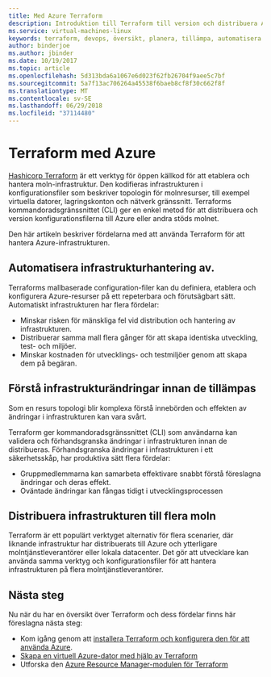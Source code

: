 ```yaml
---
title: Med Azure Terraform
description: Introduktion till Terraform till version och distribuera Azure-infrastrukturen.
ms.service: virtual-machines-linux
keywords: terraform, devops, översikt, planera, tillämpa, automatisera
author: binderjoe
ms.author: jbinder
ms.date: 10/19/2017
ms.topic: article
ms.openlocfilehash: 5d313bda6a1067e6d023f62fb26704f9aee5c7bf
ms.sourcegitcommit: 5a7f13ac706264a45538f6baeb8cf8f30c662f8f
ms.translationtype: MT
ms.contentlocale: sv-SE
ms.lasthandoff: 06/29/2018
ms.locfileid: "37114480"
---
```

# <a name="terraform-with-azure"></a>Terraform med Azure

[Hashicorp Terraform](https://www.terraform.io/) är ett verktyg för öppen källkod för att etablera och hantera moln-infrastruktur. Den kodifieras infrastrukturen i konfigurationsfiler som beskriver topologin för molnresurser, till exempel virtuella datorer, lagringskonton och nätverk gränssnitt. Terraforms kommandoradsgränssnittet (CLI) ger en enkel metod för att distribuera och version konfigurationsfilerna till Azure eller andra stöds molnet.

Den här artikeln beskriver fördelarna med att använda Terraform för att hantera Azure-infrastrukturen.

## <a name="automate-infrastructure-management"></a>Automatisera infrastrukturhantering av.

Terraforms mallbaserade configuration-filer kan du definiera, etablera och konfigurera Azure-resurser på ett repeterbara och förutsägbart sätt. Automatiskt infrastrukturen har flera fördelar:

- Minskar risken för mänskliga fel vid distribution och hantering av infrastrukturen.
- Distribuerar samma mall flera gånger för att skapa identiska utveckling, test- och miljöer.
- Minskar kostnaden för utvecklings- och testmiljöer genom att skapa dem på begäran.

## <a name="understand-infrastructure-changes-before-they-are-applied"></a>Förstå infrastrukturändringar innan de tillämpas 

Som en resurs topologi blir komplexa förstå innebörden och effekten av ändringar i infrastrukturen kan vara svårt.

Terraform ger kommandoradsgränssnittet (CLI) som användarna kan validera och förhandsgranska ändringar i infrastrukturen innan de distribueras. Förhandsgranska ändringar i infrastrukturen i ett säkerhetsskåp, har produktiva sätt flera fördelar:
- Gruppmedlemmarna kan samarbeta effektivare snabbt förstå föreslagna ändringar och deras effekt.
- Oväntade ändringar kan fångas tidigt i utvecklingsprocessen


## <a name="deploy-infrastructure-to-multiple-clouds"></a>Distribuera infrastrukturen till flera moln

Terraform är ett populärt verktyget alternativ för flera scenarier, där liknande infrastruktur har distribuerats till Azure och ytterligare molntjänstleverantörer eller lokala datacenter. Det gör att utvecklare kan använda samma verktyg och konfigurationsfiler för att hantera infrastrukturen på flera molntjänstleverantörer.

## <a name="next-steps"></a>Nästa steg

Nu när du har en översikt över Terraform och dess fördelar finns här föreslagna nästa steg:

- Kom igång genom att [installera Terraform och konfigurera den för att använda Azure](https://docs.microsoft.com/azure/virtual-machines/linux/terraform-install-configure).
- [Skapa en virtuell Azure-dator med hjälp av Terraform](https://docs.microsoft.com/azure/virtual-machines/linux/terraform-create-complete-vm)
- Utforska den [Azure Resource Manager-modulen för Terraform](https://www.terraform.io/docs/providers/azurerm/) 